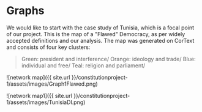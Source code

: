 # Graphs
 
 We would like to start with the case study of Tunisia, which is a focal point of our project. 
 This is the map of a "Flawed" Democracy, as per widely accepted definitions and our analysis. The map was generated on CorText and consists of four key clusters: 
 
> Green: president and interference/
> Orange: ideology and trade/
> Blue: individual and free/
> Teal: religion and parliament/
 

 ![network map]({{ site.url }}/constitutionproject-1/assets/images/Graph1Flawed.png)  
 
 
 
 ![network map1]({{ site.url }}/constitutionproject-1/assets/images/TunisiaDI.png) 

